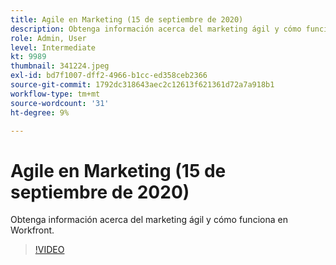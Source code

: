 ```yaml
---
title: Agile en Marketing (15 de septiembre de 2020)
description: Obtenga información acerca del marketing ágil y cómo funciona en Workfront. (Entre 60 y 160 caracteres)
role: Admin, User
level: Intermediate
kt: 9989
thumbnail: 341224.jpeg
exl-id: bd7f1007-dff2-4966-b1cc-ed358ceb2366
source-git-commit: 1792dc318643aec2c12613f621361d72a7a918b1
workflow-type: tm+mt
source-wordcount: '31'
ht-degree: 9%

---
```


# Agile en Marketing (15 de septiembre de 2020)

Obtenga información acerca del marketing ágil y cómo funciona en Workfront.

>[!VIDEO](https://video.tv.adobe.com/v/341224/?quality=12&learn=on)
